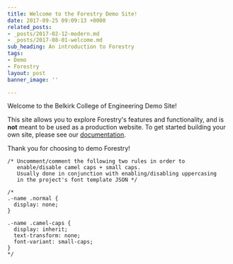 ```yaml
---
title: Welcome to the Forestry Demo Site!
date: 2017-09-25 09:09:13 +0000
related_posts:
- _posts/2017-02-12-modern.md
- _posts/2017-08-01-welcome.md
sub_heading: An introduction to Forestry
tags:
- Demo
- Forestry
layout: post
banner_image: ''

---
```

Welcome to the Belkirk College of Engineering Demo Site!

This site allows you to explore Forestry's features and functionality, and is **not** meant to be used as a production website. To get started building your own site, please see our [documentation](https://forestry.io/docs/).

Thank you for choosing to demo Forestry!

```
/* Uncomment/comment the following two rules in order to
   enable/disable camel caps + small caps.
   Usually done in conjunction with enabling/disabling uppercasing
   in the project's font template JSON */

/*
.-name .normal {
  display: none;
}

.-name .camel-caps {
  display: inherit;
  text-transform: none;
  font-variant: small-caps;
}
*/
```